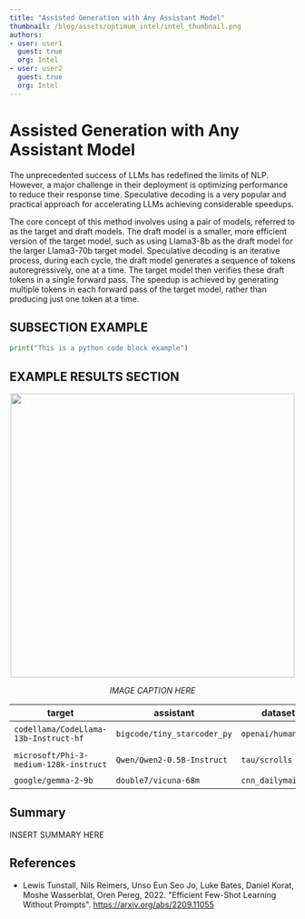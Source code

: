 ```yaml
---
title: "Assisted Generation with Any Assistant Model"
thumbnail: /blog/assets/optimum_intel/intel_thumbnail.png
authors:
- user: user1
  guest: true
  org: Intel
- user: user2
  guest: true
  org: Intel
---
```


# Assisted Generation with Any Assistant Model

The unprecedented success of LLMs has redefined the limits of NLP. However, a major challenge in their deployment is optimizing performance to reduce their response time.
Speculative decoding is a very popular and practical approach for accelerating LLMs achieving considerable speedups.
 
The core concept of this method involves using a pair of models, referred to as the target and draft models. The draft model is a smaller, more efficient version of the target model, such as using Llama3-8b as the draft model for the larger Llama3-70b target model.
Speculative decoding is an iterative process, during each cycle, the draft model generates a sequence of tokens autoregressively, one at a time. The target model then verifies these draft tokens in a single forward pass. The speedup is achieved by generating multiple tokens in each forward pass of the target model, rather than producing just one token at a time.

## SUBSECTION EXAMPLE

```python
print("This is a python code block example")
```

## EXAMPLE RESULTS SECTION
<p align="center">
    <img src="assets/178_setfit_optimum_intel/latency.png" width=500>
</p>
<p align="center">
    <em>IMAGE CAPTION HERE</em>
</p>

| target | assistant | dataset | task | speedup |
|----------------------|---------------------|---------------------------|---------------------------|---------------------------|
| `codellama/CodeLlama-13b-Instruct-hf` | `bigcode/tiny_starcoder_py` | `openai/humaneval` | code generation | **2.01x** |
| `microsoft/Phi-3-medium-128k-instruct` | `Qwen/Qwen2-0.5B-Instruct`  | `tau/scrolls`   | long-context summarization | **1.65x** |
| `google/gemma-2-9b` | `double7/vicuna-68m`  | `cnn_dailymail`   | summarization | **1.72x** |

## Summary

INSERT SUMMARY HERE

## References

* Lewis Tunstall, Nils Reimers, Unso Eun Seo Jo, Luke Bates, Daniel Korat, Moshe Wasserblat, Oren Pereg, 2022. "Efficient Few-Shot Learning Without Prompts". https://arxiv.org/abs/2209.11055
